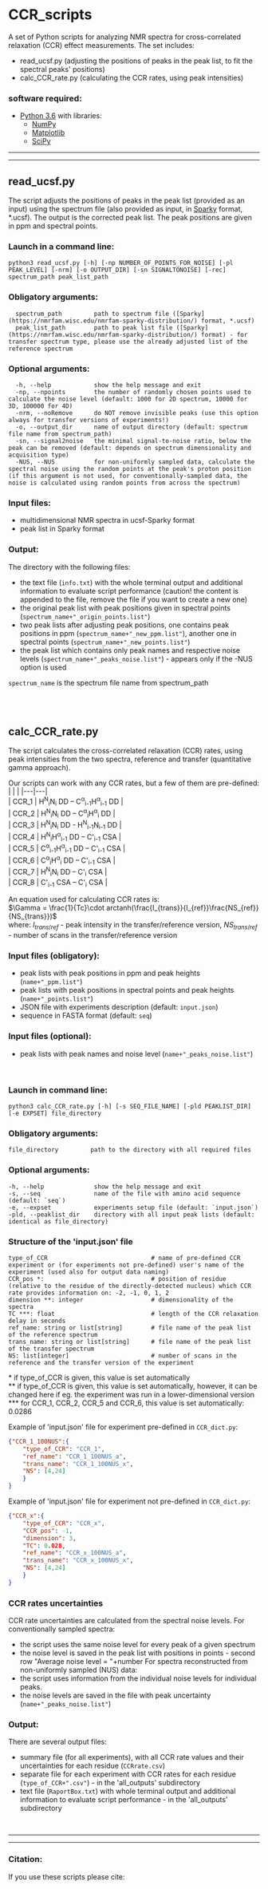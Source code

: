# CCR_scripts   
A set of Python scripts for analyzing NMR spectra  for cross-correlated relaxation (CCR) effect measurements. The set includes:
  - read_ucsf.py (adjusting the positions of peaks in the peak list, to fit the spectral peaks' positions)
  - calc_CCR_rate.py (calculating the CCR rates, using peak intensities)


### software required:
  - [Python 3.6](https://www.python.org/) with libraries:
    - [NumPy](https://www.numpy.org/) 
    - [Matplotlib](https://matplotlib.org/)
    - [SciPy](https://www.scipy.org/)



--- 
---  


## read_ucsf.py    
The script adjusts the positions of peaks in the peak list (provided as an input) using the spectrum file (also provided as input, in [Sparky](https://nmrfam.wisc.edu/nmrfam-sparky-distribution/) format, *.ucsf). The output is the corrected peak list. The peak positions are given in ppm and spectral points.

### Launch in a command line:  
```
python3 read_ucsf.py [-h] [-np NUMBER_OF_POINTS_FOR_NOISE] [-pl PEAK_LEVEL] [-nrm] [-o OUTPUT_DIR] [-sn SIGNALTONOISE] [-rec] spectrum_path peak_list_path
```

### Obligatory arguments:        
```
  spectrum_path         path to spectrum file ([Sparky](https://nmrfam.wisc.edu/nmrfam-sparky-distribution/) format, *.ucsf)
  peak_list_path        path to peak list file ([Sparky](https://nmrfam.wisc.edu/nmrfam-sparky-distribution/) format) - for transfer spectrum type, please use the already adjusted list of the reference spectrum
```

### Optional arguments:      
```
  -h, --help            show the help message and exit
  -np, --npoints        the number of randomly chosen points used to calculate the noise level (default: 1000 for 2D spectrum, 10000 for 3D, 100000 for 4D)
  -nrm, --noRemove      do NOT remove invisible peaks (use this option always for transfer versions of experiments!)
  -o, --output_dir      name of output directory (default: spectrum file name from spectrum_path)
  -sn, --signal2noise   the minimal signal-to-noise ratio, below the peak can be removed (default: depends on spectrum dimensionality and acquisition type)
  -NUS, --NUS           for non-uniformly sampled data, calculate the spectral noise using the random points at the peak's proton position (if this argument is not used, for conventionally-sampled data, the noise is calculated using random points from across the spectrum)
```
### Input files:
  - multidimensional NMR spectra in ucsf-Sparky format
  - peak list in Sparky format  

### Output:
The directory with the following files:
- the text file (`info.txt`) with the whole terminal output and additional information to evaluate script performance (caution! the content is appended to the file, remove the file if you want to create a new one)
- the original peak list with peak positions given in spectral points (`spectrum_name+"_origin_points.list"`)
- two peak lists after adjusting peak positions, one contains peak positions in ppm (`spectrum_name+"_new_ppm.list"`), another one in spectral points (`spectrum_name+"_new_points.list"`)
- the peak list which contains only peak names and respective noise levels (`spectrum_name+"_peaks_noise.list"`) - appears only if the -NUS option is used

`spectrum_name` is the spectrum file name from spectrum_path


<br><br>

## calc_CCR_rate.py

The script calculates the cross-correlated relaxation (CCR) rates, using peak intensities from the two spectra, reference and transfer (quantitative gamma approach). 
   
Our scripts can work with any CCR rates, but a few of them are pre-defined:
|   |   |
|---|---|     
| CCR_1 | H<sup>N</sup><sub>i</sub>N<sub>i</sub> DD – C<sup>α</sup><sub>i-1</sub>H<sup>α</sup><sub>i-1</sub> DD |      
| CCR_2 | H<sup>N</sup><sub>i</sub>N<sub>i</sub> DD – C<sup>α</sup><sub>i</sub>H<sup>α</sup><sub>i</sub> DD |      
| CCR_3 | H<sup>N</sup><sub>i</sub>N<sub>i</sub> DD - H<sup>N</sup><sub>i-1</sub>N<sub>i-1</sub> DD |     
| CCR_4 | H<sup>N</sup><sub>i</sub>H<sup>α</sup><sub>i-1</sub> DD – C'<sub>i-1</sub> CSA |    
| CCR_5 | C<sup>α</sup><sub>i-1</sub>H<sup>α</sup><sub>i-1</sub> DD – C'<sub>i-1</sub> CSA |    
| CCR_6 | C<sup>α</sup><sub>i</sub>H<sup>α</sup><sub>i</sub> DD – C'<sub>i-1</sub> CSA |    
| CCR_7 | H<sup>N</sup><sub>i</sub>N<sub>i</sub> DD – C'<sub>i</sub> CSA |     
| CCR_8 | C'<sub>i-1</sub> CSA –  C'<sub>i</sub> CSA |     


An equation used for calculating CCR rates is:   
$\Gamma = \frac{1}{Tc}\cdot arctanh(\frac{I_{trans}}{I_{ref}}\frac{NS_{ref}}{NS_{trans}})$     
where: $I_{trans/ref}$ - peak intensity in the transfer/reference version, $NS_{trans/ref}$ - number of scans in the transfer/reference version     


### Input files (obligatory):  
- peak lists with peak positions in ppm and peak heights (`name+"_ppm.list"`)
- peak lists with peak positions in spectral points and peak heights (`name+"_points.list"`)
- JSON file with experiments description (default: `input.json`)   
- sequence in FASTA format (default: `seq`)     

### Input files (optional): 
- peak lists with peak names and noise level (`name+"_peaks_noise.list"`)

<br>

### Launch in command line:    
```
python3 calc_CCR_rate.py [-h] [-s SEQ_FILE_NAME] [-pld PEAKLIST_DIR] [-e EXPSET] file_directory
```

### Obligatory arguments:       
```
file_directory         path to the directory with all required files
```

### Optional arguments:       
```
-h, --help              show the help message and exit
-s, --seq               name of the file with amino acid sequence (default: `seq`)
-e, --expset            experiments setup file (default: `input.json`)
-pld, --peaklist_dir    directory with all input peak lists (default: identical as file_directory)
```



### Structure of the 'input.json' file
```
type_of_CCR                             # name of pre-defined CCR experiment or (for experiments not pre-defined) user's name of the experiment (used also for output data naming)
CCR_pos *:                              # position of residue (relative to the residue of the directly-detected nucleus) which CCR rate provides information on: -2, -1, 0, 1, 2
dimension **: integer                   # dimensionality of the spectra 
TC ***: float                           # length of the CCR relaxation delay in seconds 
ref_name: string or list[string]        # file name of the peak list of the reference spectrum 
trans_name: string or list[string]      # file name of the peak list of the transfer spectrum 
NS: list[integer]                       # number of scans in the reference and the transfer version of the experiment

```

\* if type_of_CCR is given, this value is set automatically    
** if type_of_CCR is given, this value is set automatically, however, it can be changed here if eg. the experiment was run in a lower-dimensional version    
*** for CCR_1, CCR_2, CCR_5 and CCR_6, this value is set automatically: 0.0286
  
Example of 'input.json' file for experiment pre-defined in `CCR_dict.py`:
```json
{"CCR_1_100NUS":{
    "type_of_CCR": "CCR_1",
    "ref_name": "CCR_1_100NUS_a",
    "trans_name": "CCR_1_100NUS_x",
    "NS": [4,24]
    }
}
```

Example of 'input.json' file for experiment not pre-defined in `CCR_dict.py`:
```json
{"CCR_x":{
    "type_of_CCR": "CCR_x",
    "CCR_pos": -1,
    "dimension": 3,
    "TC": 0.028,
    "ref_name": "CCR_x_100NUS_a",
    "trans_name": "CCR_x_100NUS_x",
    "NS": [4,24]
    }
}
```

### CCR rates uncertainties
CCR rate uncertainties are calculated from the spectral noise levels.
For conventionally sampled spectra:
- the script uses the same noise level for every peak of a given spectrum
- the noise level is saved in the peak list with positions in points - second row "Average noise level = "+number
For spectra reconstructed from non-uniformly sampled (NUS) data:
- the script uses information from the individual noise levels for individual peaks. 
- the noise levels are saved in the file with peak uncertainty (`name+"_peaks_noise.list"`)


### Output:
There are several output files:
- summary file (for all experiments), with all CCR rate values and their uncertainties for each residue (`CCRrate.csv`)
- separate file for each experiment with CCR rates for each residue (`type_of_CCR+".csv"`) - in the 'all_outputs' subdirectory
- text file (`RaportBox.txt`) with whole terminal output and additional information to evaluate script performance - in the 'all_outputs' subdirectory

<br>

---  
---

### Citation:  
If you use these scripts please cite:




